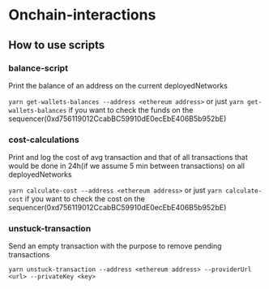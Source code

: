 # Onchain-interactions

## How to use scripts

### balance-script

Print the balance of an address on the current deployedNetworks

`yarn get-wallets-balances --address <ethereum address>`
or just `yarn get-wallets-balances` if you want to check the funds on the sequencer(0xd756119012CcabBC59910dE0ecEbE406B5b952bE)

### cost-calculations

Print and log the cost of avg transaction and that of all transactions that would be done in 24h(if we assume 5 min between transactions) on all deployedNetworks

`yarn calculate-cost --address <ethereum address>`
or just `yarn calculate-cost` if you want to check the cost on the sequencer(0xd756119012CcabBC59910dE0ecEbE406B5b952bE)

### unstuck-transaction

Send an empty transaction with the purpose to remove pending transactions

`yarn unstuck-transaction --address <ethereum address> --providerUrl <url> --privateKey <key>`
